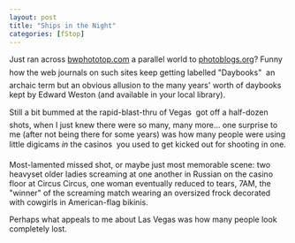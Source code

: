 ```yaml
---
layout: post
title: "Ships in the Night"
categories: [fStop]
---
```

Just ran across <a href="http://bwphototop.com/bwphototop/" target="linkframe">bwphototop.com</a> &#151; a parallel world to <a href="http://www.photoblogs.org/" target="linkframe">photoblogs.org</a>? Funny how the web journals on such sites keep getting labelled "Daybooks" &#151; an archaic term but an obvious allusion to the many years' worth of daybooks kept by Edward Weston (and available in your local library).

Still a bit bummed at the rapid-blast-thru of Vegas &#151; got off a half-dozen shots, when I just knew there were so many, many more... one surprise to me (after not being there for some years) was how many people were using little digicams <i>in</i> the casinos &#151; you used to get kicked out for shooting in one.

Most-lamented missed shot, or maybe just most memorable scene: two heavyset older ladies screaming at one another in Russian on the casino floor at Circus Circus, one woman eventually reduced to tears, 7AM, the "winner" of the screaming match wearing an oversized frock decorated with cowgirls in American-flag bikinis.

Perhaps what appeals to me about Las Vegas was how many people look completely lost.


